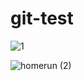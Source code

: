 # git-test

![1](https://github.com/the-petaverse/git-test/assets/10332499/92ca503b-ab37-407a-aa77-0a71ce882b5e)

![homerun (2)](https://github.com/the-petaverse/git-test/assets/10332499/70cd8eff-1087-43c1-a152-1a6cc507f818)
